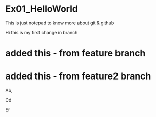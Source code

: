 # Ex01_HelloWorld
This is just notepad to know more about git &amp; github

Hi this is my first change in branch

# added this  - from feature branch

# added this  - from feature2 branch

Ab, 

Cd

Ef


 
